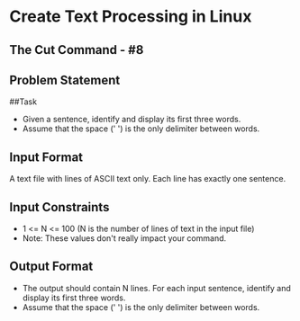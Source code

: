 # Create Text Processing in Linux 

## The Cut Command - #8

## Problem Statement

##Task 

* Given a sentence, identify and display its first three words. 
* Assume that the space (' ') is the only delimiter between words.

## Input Format 

A text file with lines of ASCII text only. Each line has exactly one sentence.

## Input Constraints 

* 1 <= N <= 100 (N is the number of lines of text in the input file) 
* Note: These values don't really impact your command.

## Output Format 

* The output should contain N lines. For each input sentence, identify and display its first three words. 
* Assume that the space (' ') is the only delimiter between words.
